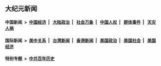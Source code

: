 ## 大纪元新闻

#### 中国新闻 &nbsp;>&nbsp; [中国经济](indexes/ncid283/README.md?10070445) &nbsp;| &nbsp; [大陆政治](indexes/ncid277/README.md?10070445) &nbsp;| &nbsp; [社会万象](indexes/ncid282/README.md?10070445) &nbsp;| &nbsp; [中国人权](indexes/ncid278/README.md?10070445) &nbsp;| &nbsp; [群体事件](indexes/ncid279/README.md?10070445) &nbsp;| &nbsp; [天灾人祸](indexes/ncid280/README.md?10070445)

#### 国际新闻 &nbsp;>&nbsp; [美中关系](indexes/nf1412576/README.md?10070445) &nbsp;| &nbsp; [台湾新闻](indexes/ncid1349361/README.md?10070445) &nbsp;| &nbsp; [香港新闻](indexes/ncid1349362/README.md?10070445) &nbsp;| &nbsp; [美国政治](indexes/ncid1078159/README.md?10070445) &nbsp;| &nbsp; [美国社会](indexes/ncid1078160/README.md?10070445) &nbsp;| &nbsp; [美国经济](indexes/ncid1078158/README.md?10070445)

#### 特别专题 &nbsp;>&nbsp; [中共百年历史](https://github.com/epoch-news/epoch-special/blob/master/README.md?10070445)  
